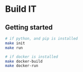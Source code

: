 # Build IT

## Getting started

```sh
# if python, and pip is installed
make init
make run

# if docker is installed
make docker-build
make docker-run
```
